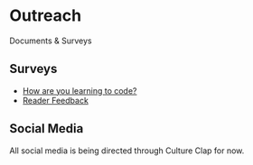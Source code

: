 # Outreach

Documents & Surveys

## Surveys

- [How are you learning to code?](./learnersurvey)
- [Reader Feedback](./readerfeedback)

## Social Media

All social media is being directed through Culture Clap for now.
